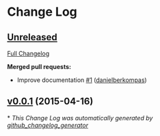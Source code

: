 # Change Log

## [Unreleased](https://github.com/danielberkompas/immortal/tree/HEAD)

[Full Changelog](https://github.com/danielberkompas/immortal/compare/v0.0.1...HEAD)

**Merged pull requests:**

- Improve documentation [\#1](https://github.com/danielberkompas/immortal/pull/1) ([danielberkompas](https://github.com/danielberkompas))

## [v0.0.1](https://github.com/danielberkompas/immortal/tree/v0.0.1) (2015-04-16)



\* *This Change Log was automatically generated by [github_changelog_generator](https://github.com/skywinder/Github-Changelog-Generator)*